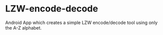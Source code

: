 # LZW-encode-decode
Android App which creates a simple LZW encode/decode tool using only the A-Z alphabet.
